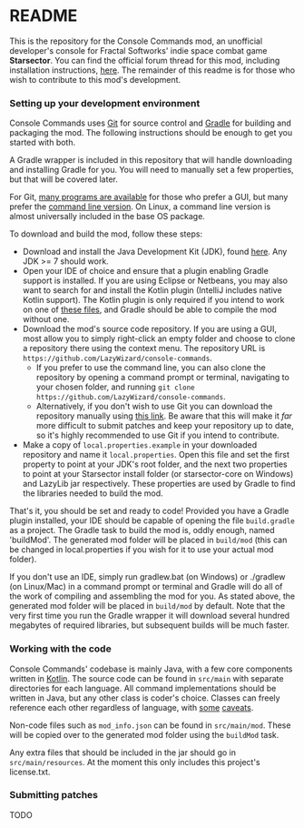 # README #

This is the repository for the Console Commands mod, an unofficial developer's console for Fractal Softworks' indie space combat game **Starsector**. You can find the official forum thread for this mod, including installation instructions, [here](http://fractalsoftworks.com/forum/index.php?topic=4106.0). The remainder of this readme is for those who wish to contribute to this mod's development.


### Setting up your development environment ###

Console Commands uses [Git](https://www.git-scm.org/) for source control and [Gradle](https://gradle.org/) for building and packaging the mod. The following instructions should be enough to get you started with both.

A Gradle wrapper is included in this repository that will handle downloading and installing Gradle for you. You will need to manually set a few properties, but that will be covered later.

For Git, [many programs are available](https://www.git-scm.com/downloads/guis) for those who prefer a GUI, but many prefer the [command line version](https://git-scm.com/downloads). On Linux, a command line version is almost universally included in the base OS package.

To download and build the mod, follow these steps:

* Download and install the Java Development Kit (JDK), found [here](http://www.oracle.com/technetwork/java/javase/downloads/index.html). Any JDK >= 7 should work.
* Open your IDE of choice and ensure that a plugin enabling Gradle support is installed. If you are using Eclipse or Netbeans, you may also want to search for and install the Kotlin plugin (IntelliJ includes native Kotlin support). The Kotlin plugin is only required if you intend to work on one of [these files](https://github.com/LazyWizard/console-commands/tree/master/src/main/kotlin/org/lazywizard/console), and Gradle should be able to compile the mod without one.
* Download the mod's source code repository. If you are using a GUI, most allow you to simply right-click an empty folder and choose to clone a repository there using the context menu. The repository URL is `https://github.com/LazyWizard/console-commands`.
    * If you prefer to use the command line, you can also clone the repository by opening a command prompt or terminal, navigating to your chosen folder, and running `git clone https://github.com/LazyWizard/console-commands`.
    * Alternatively, if you don't wish to use Git you can download the repository manually using [this link](https://github.com/LazyWizard/console-commands/archive/master.zip). Be aware that this will make it _far_ more difficult to submit patches and keep your repository up to date, so it's highly recommended to use Git if you intend to contribute.
* Make a copy of `local.properties.example` in your downloaded repository and name it `local.properties`. Open this file and set the first property to point at your JDK's root folder, and the next two properties to point at your Starsector install folder (or starsector-core on Windows) and LazyLib jar respectively. These properties are used by Gradle to find the libraries needed to build the mod.

That's it, you should be set and ready to code! Provided you have a Gradle plugin installed, your IDE should be capable of opening the file `build.gradle` as a project. The Gradle task to build the mod is, oddly enough, named 'buildMod'. The generated mod folder will be placed in `build/mod` (this can be changed in local.properties if you wish for it to use your actual mod folder).

If you don't use an IDE, simply run gradlew.bat (on Windows) or ./gradlew (on Linux/Mac) in a command prompt or terminal and Gradle will do all of the work of compiling and assembling the mod for you. As stated above, the generated mod folder will be placed in `build/mod` by default. Note that the very first time you run the Gradle wrapper it will download several hundred megabytes of required libraries, but subsequent builds will be much faster.


### Working with the code ###

Console Commands' codebase is mainly Java, with a few core components written in [Kotlin](https://kotlinlang.org/). The source code can be found in `src/main` with separate directories for each language. All command implementations should be written in Java, but any other class is coder's choice. Classes can freely reference each other regardless of language, with [some](https://kotlinlang.org/docs/reference/java-interop.html) [caveats](https://kotlinlang.org/docs/reference/java-to-kotlin-interop.html).

Non-code files such as `mod_info.json` can be found in `src/main/mod`. These will be copied over to the generated mod folder using the `buildMod` task.

Any extra files that should be included in the jar should go in `src/main/resources`. At the moment this only includes this project's license.txt.


### Submitting patches ###

TODO
